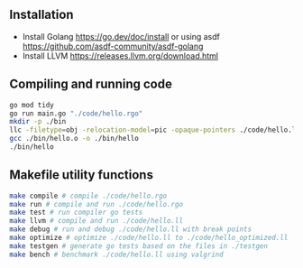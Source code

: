 ## Installation

- Install Golang https://go.dev/doc/install or using asdf https://github.com/asdf-community/asdf-golang
- Install LLVM https://releases.llvm.org/download.html

## Compiling and running code
```sh
go mod tidy
go run main.go "./code/hello.rgo"
mkdir -p ./bin
llc -filetype=obj -relocation-model=pic -opaque-pointers ./code/hello.ll -o ./bin/hello.o
gcc ./bin/hello.o -o ./bin/hello
./bin/hello
```

## Makefile utility functions

```sh
make compile # compile ./code/hello.rgo
make run # compile and run ./code/hello.rgo
make test # run compiler go tests
make llvm # compile and run ./code/hello.ll
make debug # run and debug ./code/hello.ll with break points
make optimize # optimize ./code/hello.ll to ./code/hello_optimized.ll
make testgen # generate go tests based on the files in ./testgen
make bench # benchmark ./code/hello.ll using valgrind
```
